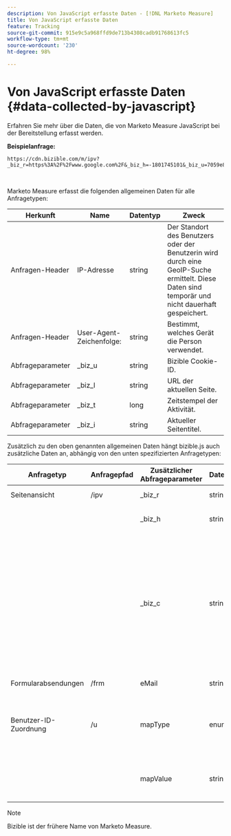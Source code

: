```yaml
---
description: Von JavaScript erfasste Daten - [!DNL Marketo Measure]
title: Von JavaScript erfasste Daten
feature: Tracking
source-git-commit: 915e9c5a968ffd9de713b4308cadb91768613fc5
workflow-type: tm+mt
source-wordcount: '230'
ht-degree: 98%

---
```


# Von JavaScript erfasste Daten {#data-collected-by-javascript}

Erfahren Sie mehr über die Daten, die von Marketo Measure JavaScript bei der Bereitstellung erfasst werden.

**Beispielanfrage:**

```
https://cdn.bizible.com/m/ipv?_biz_r=https%3A%2F%2Fwww.google.com%2F&_biz_h=-1801745101&_biz_u=7059e81415f34f7bbaf40fe32fdcba21&_biz_s=8cbeed&_biz_l=https%3A%2F%2Fwww.zendesk.com%2Fservice%2F&_biz_t=1676483822155&_biz_i=Customer%20service%20software%20for%20the%20best%20customer%20experiences%20%7C%20Zendesk&_biz_n=0&rnd=235938&cdn_o=a&_biz_z=1676483822155
```

<br>

Marketo Measure erfasst die folgenden allgemeinen Daten für alle Anfragetypen:

<table>
<thead>
  <tr>
    <th>Herkunft</th>
    <th>Name</th>
    <th>Datentyp</th>
    <th>Zweck</th>
  </tr>
</thead>
<tbody>
  <tr>
    <td>Anfragen-Header</td>
    <td>IP-Adresse</td>
    <td>string</td>
    <td>Der Standort des Benutzers oder der Benutzerin wird durch eine GeoIP-Suche ermittelt. Diese Daten sind temporär und nicht dauerhaft gespeichert.</td>
  </tr>
  <tr>
    <td>Anfragen-Header</td>
    <td>User-Agent-Zeichenfolge:</td>
    <td>string</td>
    <td>Bestimmt, welches Gerät die Person verwendet.</td>
  </tr>
  <tr>
    <td>Abfrageparameter</td>
    <td>_biz_u</td>
    <td>string</td>
    <td>Bizible Cookie-ID.</td>
  </tr>
  <tr>
    <td>Abfrageparameter</td>
    <td>_biz_l</td>
    <td>string</td>
    <td>URL der aktuellen Seite.</td>
  </tr>
  <tr>
    <td>Abfrageparameter</td>
    <td>_biz_t</td>
    <td>long</td>
    <td>Zeitstempel der Aktivität.</td>
  </tr>
  <tr>
    <td>Abfrageparameter</td>
    <td>_biz_i</td>
    <td>string</td>
    <td>Aktueller Seitentitel.</td>
  </tr>
</tbody>
</table>

Zusätzlich zu den oben genannten allgemeinen Daten hängt bizible.js auch zusätzliche Daten an, abhängig von den unten spezifizierten Anfragetypen:

<table>
<thead>
  <tr>
    <th>Anfragetyp</th>
    <th>Anfragepfad</th>
    <th>Zusätzlicher Abfrageparameter</th>
    <th>Datentyp</th>
    <th>Zweck</th>
  </tr>
</thead>
<tbody>
  <tr>
    <td>Seitenansicht</td>
    <td>/ipv</td>
    <td>_biz_r</td>
    <td>string</td>
    <td>URL der Referrer-Seite.</td>
  </tr>
  <tr>
    <td></td>
    <td></td>
    <td>_biz_h</td>
    <td>string</td>
    <td>Die Bildschirmauflösung des Hash-Clients.</td>
  </tr>
  <tr>
    <td></td>
    <td></td>
    <td>_biz_c</td>
    <td>string</td>
    <td>Optionaler Parameter. Wenn dieser Parameter vorhanden ist, zeigt er an, dass der Mandant bizible.js so konfiguriert, dass vor dem Tracking auf das Einverständnis der Person gewartet wird, und dass bizible.js ihr Einverständnis für das Tracking erhalten hat.</td>
  </tr>
  <tr>
    <td>Formularabsendungen</td>
    <td>/frm</td>
    <td>eMail</td>
    <td>string</td>
    <td>E-Mail-Adresse in einfachem Text.</td>
  </tr>
  <tr>
    <td>Benutzer-ID-Zuordnung</td>
    <td>/u</td>
    <td>mapType</td>
    <td>enum</td>
    <td>Welche Art von Benutzer-ID-Zuordnung bizible.js erkannt hat (Marketo Munchkin-ID und Adobe ECID)</td>
  </tr>
  <tr>
    <td></td>
    <td></td>
    <td>mapValue</td>
    <td>string</td>
    <td>Der tatsächliche Cookie-ID-Wert des Drittanbieters der oben genannten Integration.</td>
  </tr>
</tbody>
</table>

>[!NOTE]
>
>Bizible ist der frühere Name von Marketo Measure.
